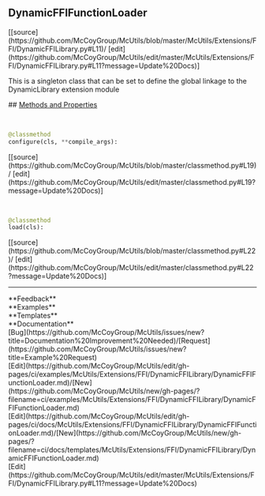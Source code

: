 ## <a id="McUtils.Extensions.FFI.DynamicFFILibrary.DynamicFFIFunctionLoader">DynamicFFIFunctionLoader</a> 

<div class="docs-source-link" markdown="1">
[[source](https://github.com/McCoyGroup/McUtils/blob/master/McUtils/Extensions/FFI/DynamicFFILibrary.py#L11)/
[edit](https://github.com/McCoyGroup/McUtils/edit/master/McUtils/Extensions/FFI/DynamicFFILibrary.py#L11?message=Update%20Docs)]
</div>

This is a singleton class that can be set to define the global
linkage to the DynamicLibrary extension module







<div class="collapsible-section">
 <div class="collapsible-section collapsible-section-header" markdown="1">
## <a class="collapse-link" data-toggle="collapse" href="#methods" markdown="1"> Methods and Properties</a> <a class="float-right" data-toggle="collapse" href="#methods"><i class="fa fa-chevron-down"></i></a>
 </div>
 <div class="collapsible-section collapsible-section-body collapse show" id="methods" markdown="1">
 
<a id="McUtils.Extensions.FFI.DynamicFFILibrary.DynamicFFIFunctionLoader.configure" class="docs-object-method">&nbsp;</a> 
```python
@classmethod
configure(cls, **compile_args): 
```
<div class="docs-source-link" markdown="1">
[[source](https://github.com/McCoyGroup/McUtils/blob/master/classmethod.py#L19)/
[edit](https://github.com/McCoyGroup/McUtils/edit/master/classmethod.py#L19?message=Update%20Docs)]
</div>


<a id="McUtils.Extensions.FFI.DynamicFFILibrary.DynamicFFIFunctionLoader.load" class="docs-object-method">&nbsp;</a> 
```python
@classmethod
load(cls): 
```
<div class="docs-source-link" markdown="1">
[[source](https://github.com/McCoyGroup/McUtils/blob/master/classmethod.py#L22)/
[edit](https://github.com/McCoyGroup/McUtils/edit/master/classmethod.py#L22?message=Update%20Docs)]
</div>
 </div>
</div>












---


<div markdown="1" class="text-secondary">
<div class="container">
  <div class="row">
   <div class="col" markdown="1">
**Feedback**   
</div>
   <div class="col" markdown="1">
**Examples**   
</div>
   <div class="col" markdown="1">
**Templates**   
</div>
   <div class="col" markdown="1">
**Documentation**   
</div>
   <div class="col" markdown="1">
   
</div>
   <div class="col" markdown="1">
   
</div>
   <div class="col" markdown="1">
   
</div>
</div>
  <div class="row">
   <div class="col" markdown="1">
[Bug](https://github.com/McCoyGroup/McUtils/issues/new?title=Documentation%20Improvement%20Needed)/[Request](https://github.com/McCoyGroup/McUtils/issues/new?title=Example%20Request)   
</div>
   <div class="col" markdown="1">
[Edit](https://github.com/McCoyGroup/McUtils/edit/gh-pages/ci/examples/McUtils/Extensions/FFI/DynamicFFILibrary/DynamicFFIFunctionLoader.md)/[New](https://github.com/McCoyGroup/McUtils/new/gh-pages/?filename=ci/examples/McUtils/Extensions/FFI/DynamicFFILibrary/DynamicFFIFunctionLoader.md)   
</div>
   <div class="col" markdown="1">
[Edit](https://github.com/McCoyGroup/McUtils/edit/gh-pages/ci/docs/McUtils/Extensions/FFI/DynamicFFILibrary/DynamicFFIFunctionLoader.md)/[New](https://github.com/McCoyGroup/McUtils/new/gh-pages/?filename=ci/docs/templates/McUtils/Extensions/FFI/DynamicFFILibrary/DynamicFFIFunctionLoader.md)   
</div>
   <div class="col" markdown="1">
[Edit](https://github.com/McCoyGroup/McUtils/edit/master/McUtils/Extensions/FFI/DynamicFFILibrary.py#L11?message=Update%20Docs)   
</div>
   <div class="col" markdown="1">
   
</div>
   <div class="col" markdown="1">
   
</div>
   <div class="col" markdown="1">
   
</div>
</div>
</div>
</div>